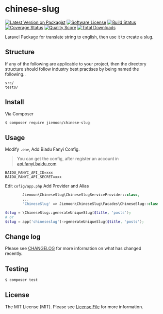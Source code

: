 # chinese-slug

[![Latest Version on Packagist][ico-version]][link-packagist]
[![Software License][ico-license]](LICENSE.md)
[![Build Status][ico-travis]][link-travis]
[![Coverage Status][ico-scrutinizer]][link-scrutinizer]
[![Quality Score][ico-code-quality]][link-code-quality]
[![Total Downloads][ico-downloads]][link-downloads]

Laravel Package for translate string to english, then use it to create a slug.

## Structure

If any of the following are applicable to your project, then the directory structure should follow industry best practises by being named the following..

```
src/
tests/
```


## Install

Via Composer

``` bash
$ composer require jiemoon/chinese-slug
```

## Usage

Modify `.env`, Add Biadu Fanyi Config. 
> You can get the config, after register an account in [api.fanyi.baidu.com](http://api.fanyi.baidu.com/api/trans/product/index)
```
BAIDU_FANYI_API_ID=xxx
BAIDU_FANYI_API_SECRET=xxx
```

Edit `cofig/app.php` Add Provider and Alias
```php
        Jiemoon\ChineseSlug\ChineseSlugServiceProvider::class,
        ...
        'ChineseSlug' => Jiemoon\ChineseSlug\Facades\ChineseSlug::class,
```

``` php
$slug = \ChineseSlug::generateUniqueSlug($title, 'posts');
# or
$slug = app('chineseslug')->generateUniqueSlug($title, 'posts');
```

## Change log

Please see [CHANGELOG](CHANGELOG.md) for more information on what has changed recently.

## Testing

``` bash
$ composer test
```

## License

The MIT License (MIT). Please see [License File](LICENSE.md) for more information.

[ico-version]: https://img.shields.io/packagist/v/jiemoon/chinese-slug.svg?style=flat-square
[ico-license]: https://img.shields.io/badge/license-MIT-brightgreen.svg?style=flat-square
[ico-travis]: https://img.shields.io/travis/jiemoon/chinese-slug/master.svg?style=flat-square
[ico-scrutinizer]: https://img.shields.io/scrutinizer/coverage/g/jiemoon/chinese-slug.svg?style=flat-square
[ico-code-quality]: https://img.shields.io/scrutinizer/g/jiemoon/chinese-slug.svg?style=flat-square
[ico-downloads]: https://img.shields.io/packagist/dt/jiemoon/chinese-slug.svg?style=flat-square

[link-packagist]: https://packagist.org/packages/jiemoon/chinese-slug
[link-travis]: https://travis-ci.org/jiemoon/chinese-slug
[link-scrutinizer]: https://scrutinizer-ci.com/g/jiemoon/chinese-slug/code-structure
[link-code-quality]: https://scrutinizer-ci.com/g/jiemoon/chinese-slug
[link-downloads]: https://packagist.org/packages/jiemoon/chinese-slug
[link-contributors]: ../../contributors
